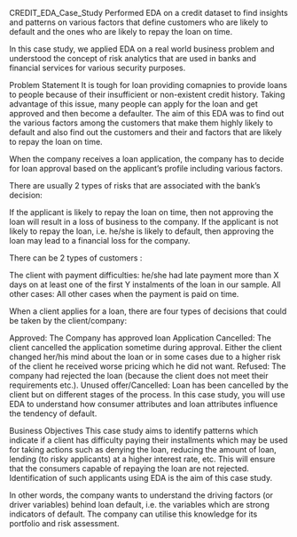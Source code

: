 CREDIT_EDA_Case_Study
Performed EDA on a credit dataset to find insights and patterns on various factors that define customers who are likely to default and the ones who are likely to repay the loan on time.

In this case study, we applied EDA on a real world business problem and understood the concept of risk analytics that are used in banks and financial services for various security purposes.

Problem Statement
It is tough for loan providing comapnies to provide loans to people because of their insufficient or non-existent credit history. Taking advantage of this issue, many people can apply for the loan and get approved and then become a defaulter. The aim of this EDA was to find out the various factors among the customers that make them highly likely to default and also find out the customers and their and factors that are likely to repay the loan on time.


When the company receives a loan application, the company has to decide for loan approval based on the applicant’s profile including various factors.

There are usually 2 types of risks that are associated with the bank’s decision:

If the applicant is likely to repay the loan on time, then not approving the loan will result in a loss of business to the company.
If the applicant is not likely to repay the loan, i.e. he/she is likely to default, then approving the loan may lead to a financial loss for the company.


There can be 2 types of customers :

The client with payment difficulties: he/she had late payment more than X days on at least one of the first Y instalments of the loan in our sample.
All other cases: All other cases when the payment is paid on time.


When a client applies for a loan, there are four types of decisions that could be taken by the client/company:

Approved: The Company has approved loan Application
Cancelled: The client cancelled the application sometime during approval. Either the client changed her/his mind about the loan or in some cases due to a higher risk of the client he received worse pricing which he did not want.
Refused: The company had rejected the loan (because the client does not meet their requirements etc.).
Unused offer/Cancelled: Loan has been cancelled by the client but on different stages of the process. In this case study, you will use EDA to understand how consumer attributes and loan attributes influence the tendency of default.

Business Objectives
This case study aims to identify patterns which indicate if a client has difficulty paying their installments which may be used for taking actions such as denying the loan, reducing the amount of loan, lending (to risky applicants) at a higher interest rate, etc. This will ensure that the consumers capable of repaying the loan are not rejected. Identification of such applicants using EDA is the aim of this case study.


In other words, the company wants to understand the driving factors (or driver variables) behind loan default, i.e. the variables which are strong indicators of default. The company can utilise this knowledge for its portfolio and risk assessment.

